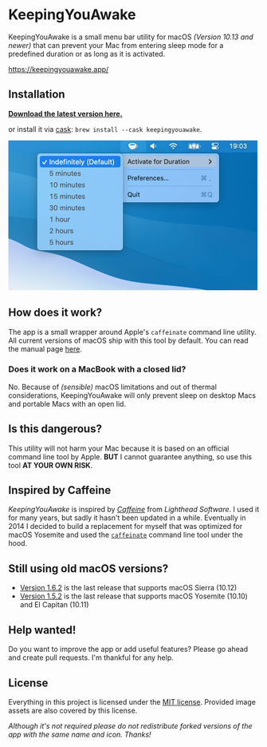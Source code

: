 # KeepingYouAwake

KeepingYouAwake is a small menu bar utility for macOS *(Version 10.13 and newer)* that can prevent your Mac from entering sleep mode for a predefined duration or as long as it is activated.

https://keepingyouawake.app/

## Installation

**[Download the latest version here.](https://github.com/newmarcel/KeepingYouAwake/releases/latest)**

or install it via [cask](http://caskroom.github.io/): `brew install --cask keepingyouawake`.

<img src="./Extras/Screenshot@2x.jpg" width="500" />

## How does it work?

The app is a small wrapper around Apple's `caffeinate` command line utility. All current versions of macOS ship with this tool by default. You can read the manual page [here](https://web.archive.org/web/20140604153141/https://developer.apple.com/library/mac/documentation/Darwin/Reference/ManPages/man8/caffeinate.8.html).

### Does it work on a MacBook with a closed lid?

No. Because of _(sensible)_ macOS limitations and out of thermal considerations, KeepingYouAwake will only prevent sleep on desktop Macs and portable Macs with an open lid.

## Is this dangerous?

This utility will not harm your Mac because it is based on an official command line tool by Apple. **BUT** I cannot guarantee anything, so use this tool **AT YOUR OWN RISK**.

## Inspired by Caffeine

*KeepingYouAwake* is inspired by *[Caffeine](http://lightheadsw.com/caffeine/)* from *Lighthead Software*. I used it for many years, but sadly it hasn't been updated in a while. Eventually in 2014 I decided to build a replacement for myself that was optimized for macOS Yosemite and used the [`caffeinate`](https://web.archive.org/web/20140604153141/https://developer.apple.com/library/mac/documentation/Darwin/Reference/ManPages/man8/caffeinate.8.html) command line tool under the hood.

## Still using old macOS versions?

- [Version 1.6.2](https://github.com/newmarcel/KeepingYouAwake/releases/tag/1.6.2) is the last release that supports macOS Sierra (10.12)
- [Version 1.5.2](https://github.com/newmarcel/KeepingYouAwake/releases/tag/1.5.2) is the last release that supports macOS Yosemite (10.10) and El Capitan (10.11)

## Help wanted!

Do you want to improve the app or add useful features? Please go ahead and create pull requests. I'm thankful for any help.

## License

Everything in this project is licensed under the [MIT license](http://opensource.org/licenses/MIT). Provided image assets are also covered by this license.

*Although it's not required please do not redistribute forked versions of the app with the same name and icon. Thanks!*

